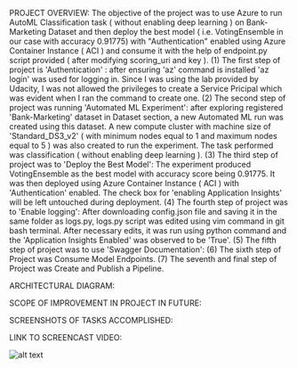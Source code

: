 PROJECT OVERVIEW:
The objective of the project was to use Azure to run AutoML Classification task ( without enabling deep learning ) on Bank-Marketing Dataset and then deploy the best model ( i.e. VotingEnsemble in our case with accuracy 0.91775) with "Authentication" enabled using Azure Container Instance ( ACI ) and consume it with the help of endpoint.py script provided ( after modifying scoring_uri and key ).
(1) The first step of project is 'Authentication' : after ensuring 'az' command is installed 'az login' was used for logging in. Since I was using the lab provided by Udacity, I was not allowed the privileges to create a Service Pricipal which was evident when I ran the command to create one.
(2) The second step of project was running 'Automated ML Experiment': after exploring registered 'Bank-Marketing' dataset in Dataset section, a new Automated ML run was created using this dataset. A new compute cluster with machine size of 'Standard_DS3_v2' ( with minimum nodes equal to 1 and maximum nodes equal to 5 ) was also created to run the experiment. The task performed was classification ( without enabling deep learning ).
(3) The third step of project was to 'Deploy the Best Model': The experiment produced VotingEnsemble as the best model with accuracy score being 0.91775. It was then deployed using Azure Container Instance ( ACI ) with 'Authentication' enabled. The check box for 'enabling Application Insights' will be left untouched during deployment.
(4) The fourth step of project was to 'Enable logging': After downloading config.json file and saving it in the same folder as logs.py, logs.py script was edited using vim command in git bash terminal. After necessary edits, it was run using python command and the 'Application Insights Enabled' was observed to be 'True'.
(5) The fifth step of project was to use 'Swagger Documentation': 
(6) The sixth step of Project was Consume Model Endpoints.
(7) The seventh and final step of Project was Create and Publish a Pipeline.


ARCHITECTURAL DIAGRAM:



SCOPE OF IMPROVEMENT IN PROJECT IN FUTURE:



SCREENSHOTS OF TASKS ACCOMPLISHED:



LINK TO SCREENCAST VIDEO:


![alt text](https://github.com/ujjwalbb30/nd00333_AZMLND_C2/blob/ujjwalbb30-patch-1/registered_datasets.PNG)
